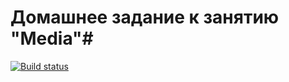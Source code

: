 # Домашнее задание к занятию "Media"# 
[![Build status](https://ci.appveyor.com/api/projects/status/3kh0r9joiff42767?svg=true)](https://ci.appveyor.com/project/Kutimskii/ajs-media)

